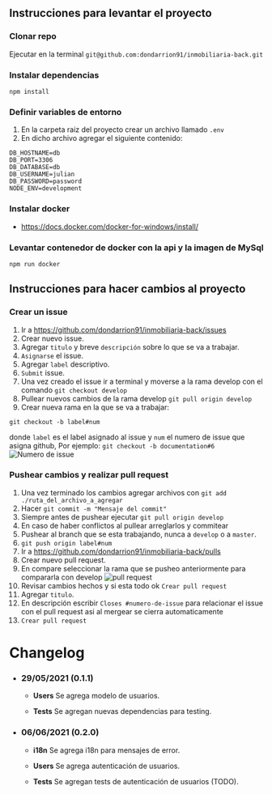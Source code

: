 ## Instrucciones para levantar el proyecto

### Clonar repo

Ejecutar en la terminal `git@github.com:dondarrion91/inmobiliaria-back.git`

### Instalar dependencias

```
npm install
```

### Definir variables de entorno

1.  En la carpeta raiz del proyecto crear un archivo llamado `.env`
2.  En dicho archivo agregar el siguiente contenido:

```
DB_HOSTNAME=db
DB_PORT=3306
DB_DATABASE=db
DB_USERNAME=julian
DB_PASSWORD=password
NODE_ENV=development
```

### Instalar docker

-   https://docs.docker.com/docker-for-windows/install/

### Levantar contenedor de docker con la api y la imagen de MySql

```
npm run docker
```

## Instrucciones para hacer cambios al proyecto

### Crear un issue

1. Ir a https://github.com/dondarrion91/inmobiliaria-back/issues
2. Crear nuevo issue.
3. Agregar `titulo` y breve `descripción` sobre lo que se va a trabajar.
4. `Asignarse` el issue.
5. Agregar `label` descriptivo.
6. `Submit` issue.
7. Una vez creado el issue ir a terminal y moverse a la rama develop con el comando `git checkout develop`
8. Pullear nuevos cambios de la rama develop `git pull origin develop`
9. Crear nueva rama en la que se va a trabajar:

```
git checkout -b label#num
```

donde `label` es el label asignado al issue y `num` el numero de issue que asigna github, Por ejemplo: `git checkout -b documentation#6`
![Numero de issue](./public/issue.png)

### Pushear cambios y realizar pull request

1. Una vez terminado los cambios agregar archivos con `git add ./ruta_del_archivo_a_agregar`
2. Hacer `git commit -m "Mensaje del commit"`
3. Siempre antes de pushear ejecutar `git pull origin develop`
4. En caso de haber conflictos al pullear arreglarlos y commitear
5. Pushear al branch que se esta trabajando, nunca a `develop` o a `master`.
6. `git push origin label#num`
7. Ir a https://github.com/dondarrion91/inmobiliaria-back/pulls
8. Crear nuevo pull request.
9. En compare seleccionar la rama que se pusheo anteriormente para compararla con develop
   ![pull request](./public/pullrequest.png)
10. Revisar cambios hechos y si esta todo ok `Crear pull request`
11. Agregar `titulo`.
12. En descripción escribir `Closes #numero-de-issue` para relacionar el issue con el pull request asi al mergear se cierra automaticamente
13. `Crear pull request`

# Changelog

-   ### **29/05/2021** **(0.1.1)**

    -   **Users** Se agrega modelo de usuarios.

    -   **Tests** Se agregan nuevas dependencias para testing.

-   ### **06/06/2021** **(0.2.0)**

    -   **i18n** Se agrega i18n para mensajes de error.

    -   **Users** Se agrega autenticación de usuarios.

    -   **Tests** Se agregan tests de autenticación de usuarios (TODO).